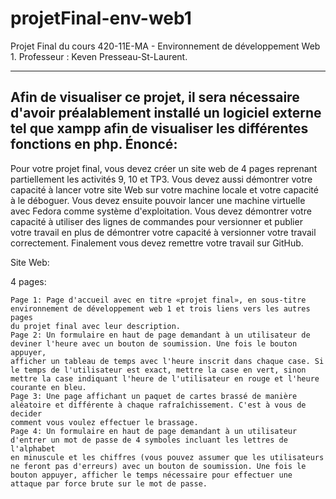 # projetFinal-env-web1
Projet Final du cours 420-11E-MA - Environnement de développement Web 1.
Professeur :		Keven Presseau-St-Laurent.


-----------------------------------------------
Afin de visualiser ce projet, il sera nécessaire d'avoir préalablement installé un logiciel externe tel que xampp afin de visualiser les différentes
fonctions en php.
Énoncé:
-----------------------------------------------
Pour votre projet final, vous devez créer un site web de 4 pages reprenant partiellement les activités 9, 10 et TP3.
Vous devez aussi démontrer votre capacité à lancer votre site Web sur votre machine locale et votre capacité à le déboguer.
Vous devez ensuite pouvoir lancer une machine virtuelle avec Fedora comme système d'exploitation.
Vous devez démontrer votre capacité à utiliser des lignes de commandes pour versionner et publier votre travail en plus de démontrer
votre capacité à versionner votre travail correctement.
Finalement vous devez remettre votre travail sur GitHub.


Site Web:

4 pages:

    Page 1: Page d'accueil avec en titre «projet final», en sous-titre environnement de développement web 1 et trois liens vers les autres pages
    du projet final avec leur description.
    Page 2: Un formulaire en haut de page demandant à un utilisateur de deviner l'heure avec un bouton de soumission. Une fois le bouton appuyer,
    afficher un tableau de temps avec l'heure inscrit dans chaque case. Si le temps de l'utilisateur est exact, mettre la case en vert, sinon
    mettre la case indiquant l'heure de l'utilisateur en rouge et l'heure courante en bleu.
    Page 3: Une page affichant un paquet de cartes brassé de manière aléatoire et différente à chaque rafraîchissement. C'est à vous de decider
    comment vous voulez effectuer le brassage.
    Page 4: Un formulaire en haut de page demandant à un utilisateur d'entrer un mot de passe de 4 symboles incluant les lettres de l'alphabet
    en minuscule et les chiffres (vous pouvez assumer que les utilisateurs ne feront pas d'erreurs) avec un bouton de soumission. Une fois le bouton appuyer, afficher le temps nécessaire pour effectuer une attaque par force brute sur le mot de passe.

